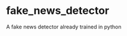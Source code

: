 # fake_news_detector

<!--
#field
AI

#groups
NLP

#languages
Python

#frames and libs
Numpy
Pandas
Scikit_Learn

-->

A fake news detector already trained in python
